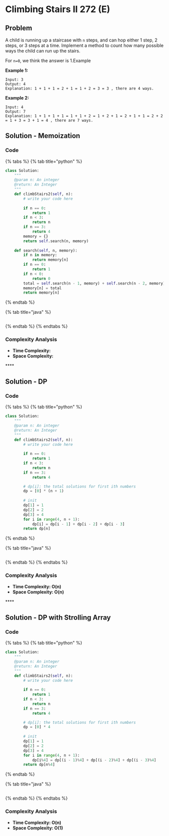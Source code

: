 # Climbing Stairs II 272 \(E\)

## Problem

A child is running up a staircase with `n` steps, and can hop either 1 step, 2 steps, or 3 steps at a time. Implement a method to count how many possible ways the child can run up the stairs.

For `n=0`, we think the answer is 1.Example

**Example 1:**

```text
Input: 3
Output: 4
Explanation: 1 + 1 + 1 = 2 + 1 = 1 + 2 = 3 = 3 , there are 4 ways.
```

**Example 2:**

```text
Input: 4
Output: 7
Explanation: 1 + 1 + 1 + 1 = 1 + 1 + 2 = 1 + 2 + 1 = 2 + 1 + 1 = 2 + 2 = 1 + 3 = 3 + 1 = 4 , there are 7 ways.
```

## Solution - Memoization 

### Code

{% tabs %}
{% tab title="python" %}
```python
class Solution:
    """
    @param n: An integer
    @return: An Integer
    """
    def climbStairs2(self, n):
        # write your code here
        
        if n == 0:
            return 1
        if n < 3:
            return n
        if n == 3:
            return 4
        memory = {}
        return self.search(n, memory)
    
    def search(self, n, memory):
        if n in memory:
            return memory[n]
        if n == 0:
            return 1
        if n < 0:
            return 0
        total = self.search(n - 1, memory) + self.search(n - 2, memory) + self.search(n - 3, memory) 
        memory[n] = total
        return memory[n]
```
{% endtab %}

{% tab title="java" %}
```

```
{% endtab %}
{% endtabs %}

### Complexity Analysis

* **Time Complexity:**
* **Space Complexity:**

\*\*\*\*

## Solution - DP

### Code

{% tabs %}
{% tab title="python" %}
```python
class Solution:
    """
    @param n: An integer
    @return: An Integer
    """
    def climbStairs2(self, n):
        # write your code here
        
        if n == 0:
            return 1
        if n < 3:
            return n
        if n == 3:
            return 4

        # dp[i]: the total solutions for first ith numbers
        dp = [0] * (n + 1)
        
        # init
        dp[1] = 1
        dp[2] = 2
        dp[3] = 4
        for i in range(4, n + 1):
            dp[i] = dp[i - 1] + dp[i - 2] + dp[i - 3]
        return dp[n]
```
{% endtab %}

{% tab title="java" %}
```

```
{% endtab %}
{% endtabs %}

### Complexity Analysis

* **Time Complexity: O\(n\)**
* **Space Complexity: O\(n\)**

\*\*\*\*

## Solution - DP with Strolling Array

### Code

{% tabs %}
{% tab title="python" %}
```python
class Solution:
    """
    @param n: An integer
    @return: An Integer
    """
    def climbStairs2(self, n):
        # write your code here
        
        if n == 0:
            return 1
        if n < 3:
            return n
        if n == 3:
            return 4

        # dp[i]: the total solutions for first ith numbers
        dp = [0] * 4
        
        # init
        dp[1] = 1
        dp[2] = 2
        dp[3] = 4
        for i in range(4, n + 1):
            dp[i%4] = dp[(i - 1)%4] + dp[(i - 2)%4] + dp[(i - 3)%4]
        return dp[n%4]
```
{% endtab %}

{% tab title="java" %}
```

```
{% endtab %}
{% endtabs %}

### Complexity Analysis

* **Time Complexity: O\(n\)**
* **Space Complexity: O\(1\)**

